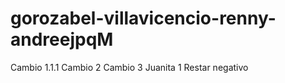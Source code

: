 # gorozabel-villavicencio-renny-andreejpqM
Cambio 1.1.1
Cambio 2
Cambio 3
Juanita 1
Restar negativo


